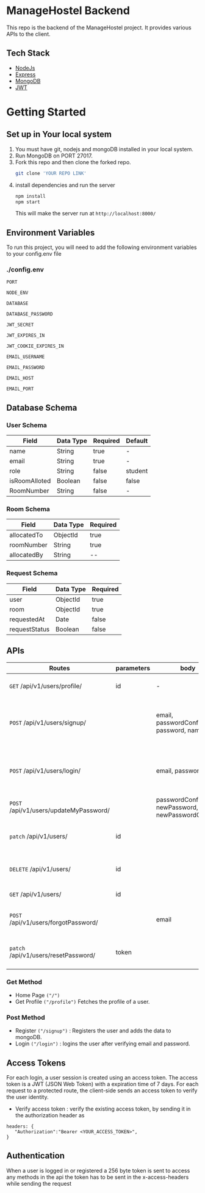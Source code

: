 # ManageHostel Backend

This repo is the backend of the ManageHostel project. It provides various APIs to the client.

## Tech Stack

- [NodeJs](https://nodejs.org/en/about/)
- [Express](https://expressjs.com/)
- [MongoDB](https://www.mongodb.com/)
- [JWT](https://jwt.io/introduction)

# Getting Started

## Set up in Your local system

1. You must have git, nodejs and mongoDB installed in your local system.
2. Run MongoDB on PORT 27017.
3. Fork this repo and then clone the forked repo.
   ```sh
   git clone 'YOUR REPO LINK'
   ```
4. install dependencies and run the server
   ```sh
   npm install
   npm start
   ```
   This will make the server run at `http://localhost:8000/`


## Environment Variables

To run this project, you will need to add the following environment variables to your config.env file

### ./config.env

`PORT`

`NODE_ENV`

`DATABASE`

`DATABASE_PASSWORD`

`JWT_SECRET`

`JWT_EXPIRES_IN`

`JWT_COOKIE_EXPIRES_IN`

`EMAIL_USERNAME`

`EMAIL_PASSWORD`

`EMAIL_HOST`

`EMAIL_PORT`

## Database Schema

### User Schema

| Field    | Data Type | Required | Default |
| -------- | --------- | -------- | ------- |
| name     | String    | true     |    -    |
| email    | String    | true     |    -    |
| role     | String    | false    | student |
| isRoomAlloted| Boolean | false  | false   |
| RoomNumber | String  | false    |    -    |

### Room Schema

|    Field    | Data Type | Required  |
|    ------   | --------- | --------  |
| allocatedTo | ObjectId  |   true    |
| roomNumber  | String    |   true    |
| allocatedBy | String    |   --      |

### Request Schema

|    Field    | Data Type | Required  |
|    ------   | --------- | --------  |
|    user     | ObjectId  |   true    |
|    room     | ObjectId  |   true    |
| requestedAt | Date      |   false   |
|requestStatus| Boolean   |   false   |

## APIs

| Routes | parameters | body | Description |
| -------- | -------- | -------- | -------- |
| `GET` /api/v1/users/profile/ | id | - | Retrieves the data of the logged in user |
| `POST` /api/v1/users/signup/ | | email, passwordConfirm, password, name| Registers a user by taking name, email, password and passwordConfirm as input |
| `POST` /api/v1/users/login/ | | email, password | Take the email and password as input and returns the token if the credentials are valid |
| `POST` /api/v1/users/updateMyPassword/ |  |passwordConfirm, newPassword, newPasswordConfirm  | Verify and update the password of the user |
| `patch` /api/v1/users/ | id | | Verify and update the data of the user (not implemented yet) |
| `DELETE` /api/v1/users/ | id | | Verify and delete the data of the user(not implemented yet) |
| `GET` /api/v1/users/ | id | | Get user by given id |
| `POST` /api/v1/users/forgotPassword/ | | email | For sending password updation link using email. |
| `patch`  /api/v1/users/resetPassword/ | token | | verify the token and user after then reset the password |


### Get Method

- Home Page `("/")`
- Get Profile `("/profile")` Fetches the profile of a user.

### Post Method

- Register `("/signup")` : Registers the user and adds the data to mongoDB.
- Login `("/login")` : logins the user after verifying email and password.

## Access Tokens
For each login, a user session is created using an access token. The access token is a JWT (JSON Web Token) with a expiration time of 7 days. For each request to a protected route, the client-side sends an access token to verify the user identity.
- Verify access token  : verify the existing access token, by sending it in the authorization header as
```
headers: {
   "Authorization":"Bearer <YOUR_ACCESS_TOKEN>",
} 
```

## Authentication
When a user is logged in or registered a 256 byte token is sent to access any methods in the api the token has to be sent in the x-access-headers while sending the request